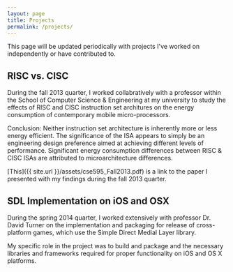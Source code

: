 ```yaml
---
layout: page
title: Projects 
permalink: /projects/
---
```


This page will be updated periodically with projects I've worked on independently or have contributed to. 

<h2> RISC vs. CISC </h2>

During the fall 2013 quarter, I worked collabratively with a professor within the School of Computer Science & Engineering at my university to study the effects of RISC and CISC instruction set architures on the energy consumption of contemporary mobile micro-processors. 

Conclusion: Neither instruction set architecture is inherently more or less energy efficient. The significance of the
ISA appears to simply be an engineering design preference aimed at achieving different levels of performance. Significant energy consumption differences between RISC & CISC ISAs are attributed to microarchitecture differences.  

[This]({{ site.url }}/assets/cse595_Fall2013.pdf) is a link to the paper I presented with my findings during the fall 2013 quarter.

<h2> SDL Implementation on iOS and OSX </h2>

During the spring 2014 quarter, I worked extensively with professor Dr. David Turner on the implementation and packaging for release of cross-platform games, which use the Simple Direct Medial Layer library. 

My specific role in the project was to build and package and the necessary libraries and frameworks required for proper functionality on iOS and OS X platforms. 

